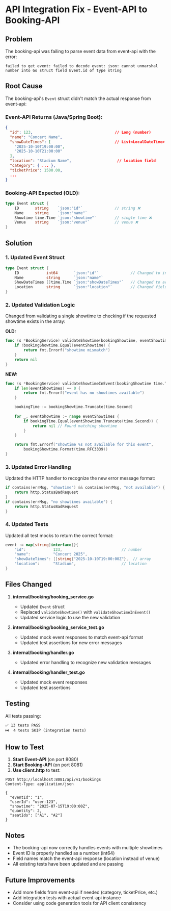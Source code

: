 # API Integration Fix - Event-API to Booking-API

## Problem
The booking-api was failing to parse event data from event-api with the error:
```
failed to get event: failed to decode event: json: cannot unmarshal number into Go struct field Event.id of type string
```

## Root Cause
The booking-api's `Event` struct didn't match the actual response from event-api:

### Event-API Returns (Java/Spring Boot):
```json
{
  "id": 123,                                    // Long (number)
  "name": "Concert Name",
  "showDateTimes": [                            // List<LocalDateTime>
    "2025-10-10T19:00:00",
    "2025-10-10T21:00:00"
  ],
  "location": "Stadium Name",                    // location field
  "category": { ... },
  "ticketPrice": 1500.00,
  ...
}
```

### Booking-API Expected (OLD):
```go
type Event struct {
    ID       string    `json:"id"`              // string ❌
    Name     string    `json:"name"`
    Showtime time.Time `json:"showtime"`        // single time ❌
    Venue    string    `json:"venue"`           // venue ❌
}
```

## Solution

### 1. Updated Event Struct
```go
type Event struct {
    ID            int64       `json:"id"`              // Changed to int64 ✅
    Name          string      `json:"name"`
    ShowDateTimes []time.Time `json:"showDateTimes"`   // Changed to array ✅
    Location      string      `json:"location"`        // Changed field name ✅
}
```

### 2. Updated Validation Logic
Changed from validating a single showtime to checking if the requested showtime exists in the array:

**OLD:**
```go
func (s *BookingService) validateShowtime(bookingShowtime, eventShowtime time.Time) error {
    if !bookingShowtime.Equal(eventShowtime) {
        return fmt.Errorf("showtime mismatch")
    }
    return nil
}
```

**NEW:**
```go
func (s *BookingService) validateShowtimeInEvent(bookingShowtime time.Time, eventShowtimes []time.Time) error {
    if len(eventShowtimes) == 0 {
        return fmt.Errorf("event has no showtimes available")
    }

    bookingTime := bookingShowtime.Truncate(time.Second)
    
    for _, eventShowtime := range eventShowtimes {
        if bookingTime.Equal(eventShowtime.Truncate(time.Second)) {
            return nil // Found matching showtime
        }
    }

    return fmt.Errorf("showtime %s not available for this event", 
        bookingShowtime.Format(time.RFC3339))
}
```

### 3. Updated Error Handling
Updated the HTTP handler to recognize the new error message format:

```go
if contains(errMsg, "showtime") && contains(errMsg, "not available") {
    return http.StatusBadRequest
}
if contains(errMsg, "no showtimes available") {
    return http.StatusBadRequest
}
```

### 4. Updated Tests
Updated all test mocks to return the correct format:

```go
event := map[string]interface{}{
    "id":            123,                          // number
    "name":          "Concert 2025",
    "showDateTimes": []string{"2025-10-10T19:00:00Z"},  // array
    "location":      "Stadium",                    // location
}
```

## Files Changed

1. **internal/booking/booking_service.go**
   - Updated `Event` struct
   - Replaced `validateShowtime()` with `validateShowtimeInEvent()`
   - Updated service logic to use the new validation

2. **internal/booking/booking_service_test.go**
   - Updated mock event responses to match event-api format
   - Updated test assertions for new error messages

3. **internal/booking/handler.go**
   - Updated error handling to recognize new validation messages

4. **internal/booking/handler_test.go**
   - Updated mock event responses
   - Updated test assertions

## Testing

All tests passing:
```
✅ 13 tests PASS
⏭️  4 tests SKIP (integration tests)
```

## How to Test

1. **Start Event-API** (on port 8080)
2. **Start Booking-API** (on port 8081)
3. **Use client.http** to test:

```http
POST http://localhost:8081/api/v1/bookings
Content-Type: application/json

{
  "eventId": "1",
  "userId": "user-123",
  "showtime": "2025-07-15T19:00:00Z",
  "quantity": 2,
  "seatIds": ["A1", "A2"]
}
```

## Notes

- The booking-api now correctly handles events with multiple showtimes
- Event ID is properly handled as a number (int64)
- Field names match the event-api response (location instead of venue)
- All existing tests have been updated and are passing

## Future Improvements

- Add more fields from event-api if needed (category, ticketPrice, etc.)
- Add integration tests with actual event-api instance
- Consider using code generation tools for API client consistency
